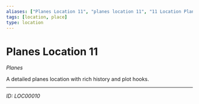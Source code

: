 ```yaml
---
aliases: ["Planes Location 11", "planes location 11", "11 Location Planes"]
tags: [location, place]
type: location
---
```


# Planes Location 11

*Planes*

A detailed planes location with rich history and plot hooks.

---
*ID: LOC00010*